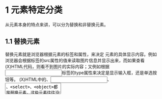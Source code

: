 # 1 元素特定分类

从元素本身的特点来讲，可以分为替换和非替换元素。

## 1.1 替换元素

替换元素就是浏览器根据元素的标签和属性，来决定 元素的具体显示内容。例如浏览器会根据<img>标签的src属性的值来读取图片信息并显示出来，而如果查看(X)HTML代码，则看不到图片的实际内容；又例如根据<input>标签的type属性来决定是显示输入框，还是单选按钮等。
(X)HTML中的<img>、<input>、<textarea>、<select>、<object>都是替换元素。这些元素往往没有实际的内容，即是一个空元素，例如：

```css
<img src=""></img>alt="图片" />
<input type="button" value='按钮'/>
```

浏览器会根据元素的标签类型和属性来显示这些元素。

## 1.2 非替换元素

(X)HTML 的大多数元素是不可替换元素，即其内容直接表现给用户端（例如浏览器）。比如<p>、<label>等等。

```c&#39;s
<p>段落的内容</p>
```

段落<p>是一个不可替换元素，文字“段落的内容”全被显示。

# 2 显示模式

除了可替换元素和不可替换元素的分类方式外，CSS 2.1中元素还有另外的分类方式：块级元素（block-level）、行内元素（inline-level，也译作“内联”元素）和行内块元素。

## 2.1 块级元素

在视觉上被格式化为块的元素，最明显的特征就是它默认在横向充满其父元素的内容区域，而且在其左右两边没有其他元素，即块级元素默认是独占一行的。
典型的块级元素有：<div>、<p>、<h1>到<h6>，等等。

通过CSS设定了浮动（float属性，可向左浮动或向右浮动）以及设定显示（display）属性为“block”或“list-item”的元素都是块级元素。
但是浮动元素比较特殊，由于浮动，其旁边可能会有其他元素的存在。“list-item”（列表项<li>），会在其前面生成圆点符号，或者数字序号。

## 2.2 内联元素

**内联元素**（html规范中的概念）英文：inline element，其中文叫法有多种，如：**内联元素**、**内嵌元素**、**行内元素**、**直进式元素**等。 基本上没有统一的翻译。 另外提到**内联元素**，通常会涉及到的属性是display:inline；这个属性能够修复著名的IE双倍浮动边界问题。

行内元素不形成新内容块，即在其左右可以有其他元素，例如<a>、<span>、<strong>等，都是典型的行内级元素。

display属性等于“inline”的元素都是行内元素。**几乎所有的可替换元素都是行内元素**，例如<img>、<input>等等。

不过元素的类型也不是固定的，通过设定CSS 的display属性，可以使行内元素变为块级元素，也可以让块级元素变为行内元素。

## 2.3 行内块



# 3 注意

所有的行内元素(span,img,input)都具有框模型中规定的所有属性(width margin border padding)，但通过css自定义的某些属性对于某些元素来说是没有效果的，也就是说浏览器会忽略你设定的某些属性。

- 当对行内非替换元素(Inline, non-replaced elements)设定 width、height、margin-top、margin-bottom、padding-top、padding-bottom 等css属性时将被浏览器忽略
- 块级元素默认宽度为父元素的整个宽度
- 浮动元素的默认宽度为能包含其内容的最小宽度。
